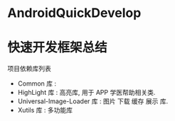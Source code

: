 # AndroidQuickDevelop

<h1>快速开发框架总结</h1>

项目依赖库列表
- Common 库 : 
- HighLight 库 : 高亮库, 用于 APP 学医帮助相关类.
- Universal-Image-Loader 库 : 图片 下载 缓存 展示 库.
- Xutils 库 : 多功能库


